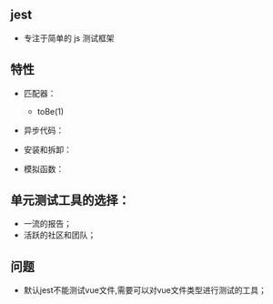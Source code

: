## jest

- 专注于简单的 js 测试框架

## 特性

* 匹配器：
  - toBe(1)

* 异步代码：

* 安装和拆卸：

* 模拟函数：

## 单元测试工具的选择：

* 一流的报告；
* 活跃的社区和团队；

## 问题

* 默认jest不能测试vue文件,需要可以对vue文件类型进行测试的工具；